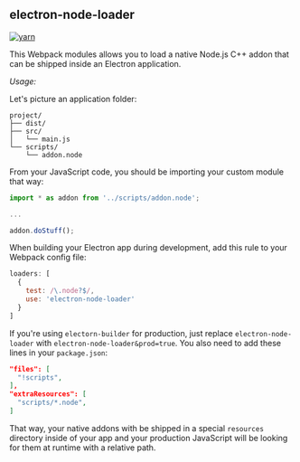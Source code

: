 ## electron-node-loader
[![yarn](https://img.shields.io/npm/dt/electron-node-loader.svg?style=flat-square)](https://yarnpkg.com/en/package/electron-node-loader)

This Webpack modules allows you to load a native Node.js C++ addon that can be shipped inside an Electron application.

_Usage:_

Let's picture an application folder:
```
project/
├── dist/
├── src/
│   └── main.js
└── scripts/
    └── addon.node
```
From your JavaScript code, you should be importing your custom module that way:
```javascript
import * as addon from '../scripts/addon.node';

...

addon.doStuff();
```

When building your Electron app during development, add this rule to your Webpack config file:
```javascript
loaders: [
  {
    test: /\.node?$/,
    use: 'electron-node-loader'
  }
]
```

If you're using `electorn-builder` for production, just replace `electron-node-loader` with `electron-node-loader&prod=true`. You also need to add these lines in your `package.json`:
```json
"files": [
  "!scripts",
],
"extraResources": [
  "scripts/*.node",
]
```
That way, your native addons with be shipped in a special `resources` directory inside of your app and your production JavaScript will be looking for them at runtime with a relative path.
